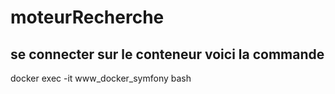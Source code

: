 # moteurRecherche

## se connecter sur le conteneur voici la commande

docker exec -it www_docker_symfony bash
